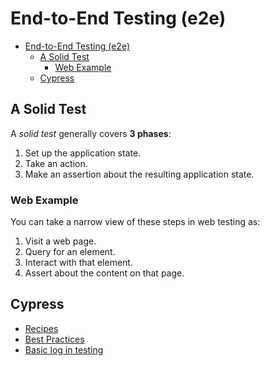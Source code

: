 # End-to-End Testing (e2e)

- [End-to-End Testing (e2e)](#end-to-end-testing-e2e)
  - [A Solid Test](#a-solid-test)
    - [Web Example](#web-example)
  - [Cypress](#cypress)

## A Solid Test

A _solid test_ generally covers __3 phases__:

1. Set up the application state.
2. Take an action.
3. Make an assertion about the resulting application state.

### Web Example

You can take a narrow view of these steps in web testing as:

1. Visit a web page.
2. Query for an element.
3. Interact with that element.
4. Assert about the content on that page.

## Cypress

* [Recipes](https://docs.cypress.io/examples/examples/recipes)
* [Best Practices](https://docs.cypress.io/guides/references/best-practices)
* [Basic log in testing](https://docs.cypress.io/guides/end-to-end-testing/testing-your-app#Logging-in)
